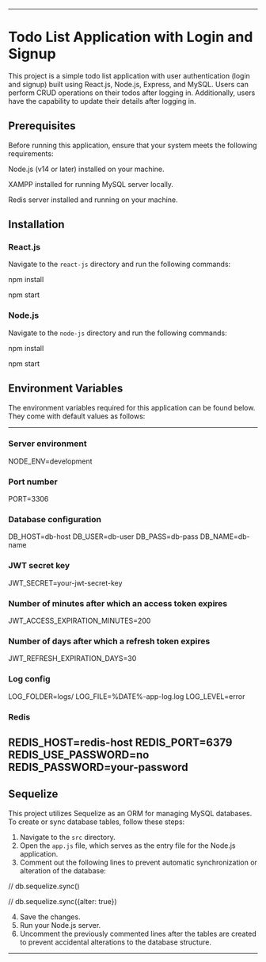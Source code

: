 
---

# Todo List Application with Login and Signup

This project is a simple todo list application with user authentication (login and signup) built using React.js, Node.js, Express, and MySQL. Users can perform CRUD operations on their todos after logging in. Additionally, users have the capability to update their details after logging in.

## Prerequisites

Before running this application, ensure that your system meets the following requirements:

 Node.js (v14 or later) installed on your machine.

 XAMPP installed for running MySQL server locally.

 Redis server installed and running on your machine.


## Installation

### React.js

Navigate to the `react-js` directory and run the following commands:

npm install

npm start


### Node.js

Navigate to the `node-js` directory and run the following commands:

npm install

npm start


## Environment Variables

The environment variables required for this application can be found below. They come with default values as follows:

--------------------------------
### Server environment
NODE_ENV=development

### Port number
PORT=3306

### Database configuration
DB_HOST=db-host
DB_USER=db-user
DB_PASS=db-pass
DB_NAME=db-name

### JWT secret key
JWT_SECRET=your-jwt-secret-key
### Number of minutes after which an access token expires
JWT_ACCESS_EXPIRATION_MINUTES=200
### Number of days after which a refresh token expires
JWT_REFRESH_EXPIRATION_DAYS=30

### Log config
LOG_FOLDER=logs/
LOG_FILE=%DATE%-app-log.log
LOG_LEVEL=error

### Redis
REDIS_HOST=redis-host
REDIS_PORT=6379
REDIS_USE_PASSWORD=no
REDIS_PASSWORD=your-password
----------------------------

## Sequelize

This project utilizes Sequelize as an ORM for managing MySQL databases. To create or sync database tables, follow these steps:

1. Navigate to the `src` directory.
2. Open the `app.js` file, which serves as the entry file for the Node.js application.
3. Comment out the following lines to prevent automatic synchronization or alteration of the database:


// db.sequelize.sync()

// db.sequelize.sync({alter: true})


4. Save the changes.
5. Run your Node.js server.
6. Uncomment the previously commented lines after the tables are created to prevent accidental alterations to the database structure.


---





